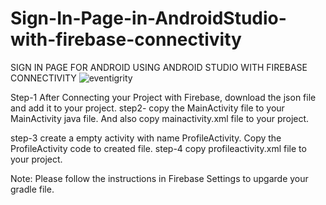 # Sign-In-Page-in-AndroidStudio-with-firebase-connectivity
SIGN IN PAGE FOR ANDROID USING  ANDROID STUDIO  WITH FIREBASE CONNECTIVITY
                   ![eventigrity](https://user-images.githubusercontent.com/116331003/219679821-5e8798c0-ecf9-4413-8dfa-62e5f00059d9.png)








Step-1 After Connecting your Project with Firebase, download the json file and add it to your project.
step2- copy the MainActivity file to your MainActivity java file. And also copy mainactivity.xml file to your project.

step-3 create a empty activity with name ProfileActivity. Copy the ProfileActivity code to created file.
step-4 copy profileactivity.xml file to your project.

Note: Please follow the instructions in Firebase Settings to upgarde your gradle file.
